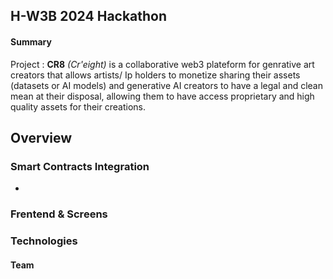 ## H-W3B 2024 Hackathon 
#### Summary 
Project : **CR8** *(Cr'eight)* is a collaborative web3 plateform for genrative art creators  that  allows artists/ Ip holders to monetize sharing their assets (datasets or AI models) and generative AI creators to have a legal and clean mean at their disposal, allowing them to have access proprietary and high quality assets for their creations.
## Overview 

### Smart Contracts Integration
- 

### Frentend & Screens

### Technologies

#### Team
